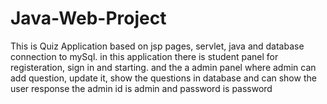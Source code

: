 # Java-Web-Project
This is Quiz Application based on jsp pages, servlet, java and database connection to mySql.
in this application there is student panel for registeration, sign in and starting.
and the a admin panel where admin can add question, update it, show the questions in database and can show the user response
the admin id is admin and password is password
